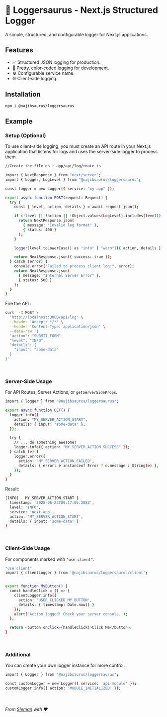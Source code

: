 # 🦖 Loggersaurus - Next.js Structured Logger
A simple, structured, and configurable logger for Next.js applications.

## Features

-   ✅ Structured JSON logging for production.
-   🎨 Pretty, color-coded logging for development.
-   ⚙️ Configurable service name.
-   🌐 Client-side logging.

## Installation

```bash
npm i @najibsaurus/loggersaurus
```

## Example
### Setup (Optional)
To use client-side logging, you must create an API route in your Next.js application that listens for logs and uses the server-side logger to process them.

```bash
//Create the file on : app/api/log/route.ts

import { NextResponse } from "next/server";
import { Logger, LogLevel } from "@najibsaurus/loggersaurus";

const logger = new Logger({ service: "my-app" });

export async function POST(request: Request) {
  try {
    const { level, action, details } = await request.json();

    if (!level || !action || !Object.values(LogLevel).includes(level)) {
      return NextResponse.json(
        { message: "Invalid log format" },
        { status: 400 }
      );
    }

    logger[level.toLowerCase() as "info" | "warn"]({ action, details });

    return NextResponse.json({ success: true });
  } catch (error) {
    console.error("Failed to process client log:", error);
    return NextResponse.json(
      { message: "Internal Server Error" },
      { status: 500 }
    );
  }
}
```
Fire the API :
```bash
curl  -X POST \
  'http://localhost:3000/api/log' \
  --header 'Accept: */*' \
  --header 'Content-Type: application/json' \
  --data-raw '{
  "action": "SUBMIT_FORM",
  "level": "INFO",
  "details": {
    "input": "some-data"
  }
}'
```
<br />

### Server-Side Usage
For API Routes, Server Actions, or ```getServerSideProps```.

```bash
import { logger } from "@najibsaurus/loggersaurus";

export async function GET() {
  logger.info({
    action: "MY_SERVER_ACTION_START",
    details: { input: "some-data" },
  });

  try {
    // ... do something awesome!
    logger.info({ action: "MY_SERVER_ACTION_SUCCESS" }); 
  } catch (e) {
    logger.error({
      action: "MY_SERVER_ACTION_FAILED",
      details: { error: e instanceof Error ? e.message : String(e) },
    });
  }
}

```

Result:
```bash
[INFO] - MY_SERVER_ACTION_START {
  timestamp: '2025-06-23T09:17:05.288Z',
  level: 'INFO',
  service: 'next-app',
  action: 'MY_SERVER_ACTION_START',
  details: { input: 'some-data' }
}
```

<br />

### Client-Side Usage
For components marked with ```"use client"```.
```bash
"use client"
import { clientLogger } from '@najibsaurus/loggersaurus/client'; 


export function MyButton() {
  const handleClick = () => {
    clientLogger.info({
      action: 'USER_CLICKED_MY_BUTTON',
      details: { timestamp: Date.now() }
    });
    alert('Action logged! Check your server console.');
  };

  return <button onClick={handleClick}>Click Me</button>;
}
```

<br />

### Additional
You can create your own logger instance for more control.

```bash
import { Logger } from "@najibsaurus/loggersaurus";

const customLogger = new Logger({ service: 'api-module' });
customLogger.info({ action: 'MODULE_INITIALIZED' });
```

<br />

###### From [Sleman](https://maps.app.goo.gl/NdzH3eYMPwTcXtfK9) with ❤️



